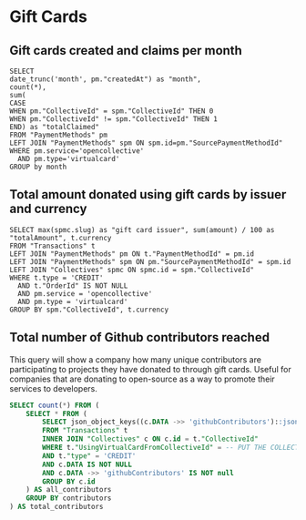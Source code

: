 # Gift Cards

## Gift cards created and claims per month

```text
SELECT 
date_trunc('month', pm."createdAt") as "month",
count(*),
sum(
CASE
WHEN pm."CollectiveId" = spm."CollectiveId" THEN 0
WHEN pm."CollectiveId" != spm."CollectiveId" THEN 1
END) as "totalClaimed"
FROM "PaymentMethods" pm
LEFT JOIN "PaymentMethods" spm ON spm.id=pm."SourcePaymentMethodId"
WHERE pm.service='opencollective'
  AND pm.type='virtualcard'
GROUP by month
```

## Total amount donated using gift cards by issuer and currency

```text
SELECT max(spmc.slug) as "gift card issuer", sum(amount) / 100 as "totalAmount", t.currency
FROM "Transactions" t
LEFT JOIN "PaymentMethods" pm ON t."PaymentMethodId" = pm.id
LEFT JOIN "PaymentMethods" spm ON pm."SourcePaymentMethodId" = spm.id
LEFT JOIN "Collectives" spmc ON spmc.id = spm."CollectiveId"
WHERE t.type = 'CREDIT'
  AND t."OrderId" IS NOT NULL
  AND pm.service = 'opencollective'
  AND pm.type = 'virtualcard'
GROUP BY spm."CollectiveId", t.currency
```

## Total number of Github contributors reached

This query will show a company how many unique contributors are participating to projects they have donated to through gift cards. Useful for companies that are donating to open-source as a way to promote their services to developers.

```sql
SELECT count(*) FROM (
    SELECT * FROM (
        SELECT json_object_keys((c.DATA ->> 'githubContributors')::json) AS contributors
        FROM "Transactions" t
        INNER JOIN "Collectives" c ON c.id = t."CollectiveId"
        WHERE t."UsingVirtualCardFromCollectiveId" = -- PUT THE COLLECTIVE ID HERE --
        AND t."type" = 'CREDIT'
        AND c.DATA IS NOT NULL
        AND c.DATA ->> 'githubContributors' IS NOT null
        GROUP BY c.id
    ) AS all_contributors
    GROUP BY contributors
) AS total_contributors
```

